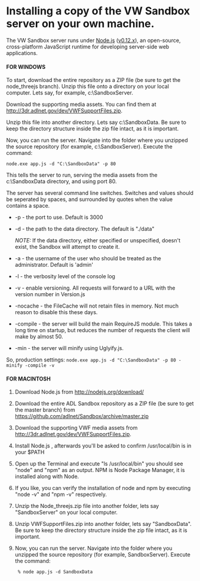 # Installing a copy of the VW Sandbox server on your own machine.

The VW Sandbox server runs under [Node.js](https://nodejs.org/en/) ([v0.12.x](http://nodejs.org/dist/latest-v0.12.x/)), an open-source, cross-platform JavaScript runtime for developing server-side web applications.

#### **FOR WINDOWS**
To start, download the entire repository as a ZIP file (be sure to get the node_threejs branch). Unzip this file onto a directory on your local computer. Lets say, for example, c:\SandboxServer\. 

Download the supporting media assets. You can find them at http://3dr.adlnet.gov/dev/VWFSupportFiles.zip.

Unzip this file into another directory. Lets say c:\SandboxData\. Be sure to keep the directory structure inside the zip file intact, as it is important. 

Now, you can run the server. Navigate into the folder where you unzipped the source repository (for example, c:\SandboxServer). Execute the command:

`node.exe app.js -d "C:\SandboxData" -p 80`

This tells the server to run, serving the media assets from the c:\SandboxData directory, and using port 80.

The server has several command line switches. Switches and values should be seperated by spaces, and surrounded by quotes when the value contains a space.

* -p   - the port to use. Default is 3000
* -d   - the path to the data directory. The default is "./data"

  *NOTE:* If the data directory, either specified or unspecified, doesn't exist, the Sandbox will attempt to create it.

* -a   - the username of the user who should be treated as the administrator. Default is 'admin'
* -l   - the verbosity level of the console log
* -v   - enable versioning. All requests will forward to a URL with the version number in Version.js
* -nocache - the FileCache will not retain files in memory. Not much reason to disable this these days.
* -compile - the server will build the main RequireJS module. This takes a long time on startup, but reduces the number of requests the client will make by almost 50.
* -min   - the server will minify using Uglyify.js. 

So, production settings:
`node.exe app.js -d "C:\SandboxData" -p 80 -minify -compile -v`

#### **FOR MACINTOSH**
1. Download Node.js from http://nodejs.org/download/
1. Download the entire ADL Sandbox repository as a ZIP file (be sure to get the master branch) from https://github.com/adlnet/Sandbox/archive/master.zip
1. Download the supporting VWF media assets from http://3dr.adlnet.gov/dev/VWFSupportFiles.zip.

1. Install Node.js , afterwards you'll be asked to confirm /usr/local/bin is in your $PATH 
1. Open up the Terminal and execute  "ls /usr/local/bin"  you should see "node" and "npm" as an output. NPM is Node Package Manager, it is installed along with Node.
1. If you like, you can verify the installation of node and npm by executing "node -v" and "npm -v" respectively.


1. Unzip the Node_threejs.zip file into another folder, lets say "SandboxServer" on your local computer.
1. Unzip VWFSupportFiles.zip into another folder, lets say "SandboxData".  Be sure to keep the directory structure inside the zip file intact, as it is important. 
1. Now, you can run the server. Navigate into the folder where you unzipped the source repository (for example, SandboxServer). Execute the command:

        % node app.js -d SandboxData